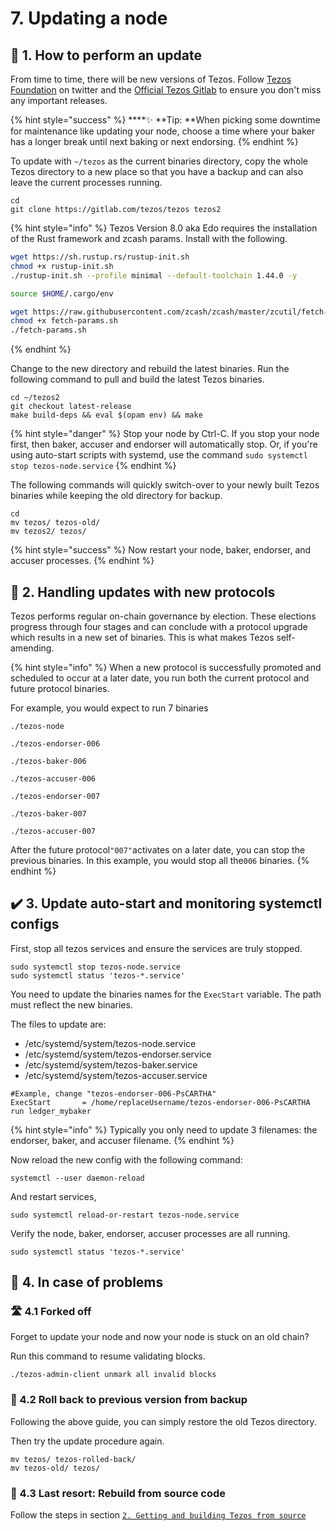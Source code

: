 # 7. Updating a node

## :satellite: 1. How to perform an update

From time to time, there will be new versions of Tezos. Follow [Tezos Foundation](https://twitter.com/TezosFoundation) on twitter and the [Official Tezos Gitlab](https://gitlab.com/tezos/tezos/-/releases) to ensure you don't miss any important releases.

{% hint style="success" %}
****:sparkles: **Tip: **When picking some downtime for maintenance like updating your node, choose a time where your baker has a longer break until next baking or next endorsing.
{% endhint %}

To update with `~/tezos` as the current binaries directory, copy the whole Tezos directory to a new place so that you have a backup and can also leave the current processes running.

```
cd
git clone https://gitlab.com/tezos/tezos tezos2
```

{% hint style="info" %}
Tezos Version 8.0 aka Edo requires the installation of the Rust framework and zcash params. Install with the following.

```bash
wget https://sh.rustup.rs/rustup-init.sh
chmod +x rustup-init.sh
./rustup-init.sh --profile minimal --default-toolchain 1.44.0 -y

source $HOME/.cargo/env

wget https://raw.githubusercontent.com/zcash/zcash/master/zcutil/fetch-params.sh
chmod +x fetch-params.sh
./fetch-params.sh
```
{% endhint %}

Change to the new directory and rebuild the latest binaries. Run the following command to pull and build the latest Tezos binaries.

```
cd ~/tezos2
git checkout latest-release
make build-deps && eval $(opam env) && make
```

{% hint style="danger" %}
Stop your node by Ctrl-C. If you stop your node first, then baker, accuser and endorser will automatically stop. Or, if you're using auto-start scripts with systemd, use the command `sudo systemctl stop tezos-node.service`
{% endhint %}

The following commands will quickly switch-over to your newly built Tezos binaries while keeping the old directory for backup.

```
cd
mv tezos/ tezos-old/
mv tezos2/ tezos/
```

{% hint style="success" %}
Now restart your node, baker, endorser, and accuser processes. 
{% endhint %}

## :safety_pin: 2. Handling updates with new protocols

Tezos performs regular on-chain governance by election. These elections progress through four stages and can conclude with a protocol upgrade which results in a new set of binaries. This is what makes Tezos self-amending.

{% hint style="info" %}
When a new protocol is successfully promoted and scheduled to occur at a later date, you run both the current protocol and future protocol binaries. 

For example, you would expect to run 7 binaries

`./tezos-node`

`./tezos-endorser-006`

`./tezos-baker-006`

`./tezos-accuser-006`

`./tezos-endorser-007`

`./tezos-baker-007`

`./tezos-accuser-007`

After the future protocol`"007"`activates on a later date, you can stop the previous binaries. In this example, you would stop all the`006` binaries.
{% endhint %}

## :heavy_check_mark: 3. Update auto-start and monitoring systemctl configs

First, stop all tezos services and ensure the services are truly stopped.

```
sudo systemctl stop tezos-node.service
sudo systemctl status 'tezos-*.service'
```

You need to update the binaries names for the `ExecStart` variable. The path must reflect the new binaries.

The files to update are:

* /etc/systemd/system/tezos-node.service
* /etc/systemd/system/tezos-endorser.service
* /etc/systemd/system/tezos-baker.service
* /etc/systemd/system/tezos-accuser.service

```
#Example, change "tezos-endorser-006-PsCARTHA"
ExecStart       = /home/replaceUsername/tezos-endorser-006-PsCARTHA run ledger_mybaker
```

{% hint style="info" %}
Typically you only need to update 3 filenames: the endorser, baker, and accuser filename.
{% endhint %}

Now reload the new config with the following command:

```
systemctl --user daemon-reload
```

And restart services,

```
sudo systemctl reload-or-restart tezos-node.service
```

Verify the node, baker, endorser, accuser processes are all running.

```
sudo systemctl status 'tezos-*.service'
```

## :exploding_head: 4. In case of problems

### :motorway: 4.1 Forked off

Forget to update your node and now your node is stuck on an old chain?

Run this command to resume validating blocks.

```
./tezos-admin-client unmark all invalid blocks
```

### :open_file_folder: 4.2 Roll back to previous version from backup

Following the above guide, you can simply restore the old Tezos directory.

Then try the update procedure again.

```
mv tezos/ tezos-rolled-back/
mv tezos-old/ tezos/
```

### :robot: 4.3 Last resort: Rebuild from source code

Follow the steps in section [`2. Getting and building Tezos from source`](install-a-tezos-node.md#2-getting-and-building-tezos-from-source)
